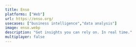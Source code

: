 ```yaml
---
title: Enso
platforms: ["Web"]
url: https://enso.org/
usecases: ["business intelligence","data analysis"]
image: enso.webp
description: "Get insights you can rely on. In real time."
multiplayer: false
---
```

